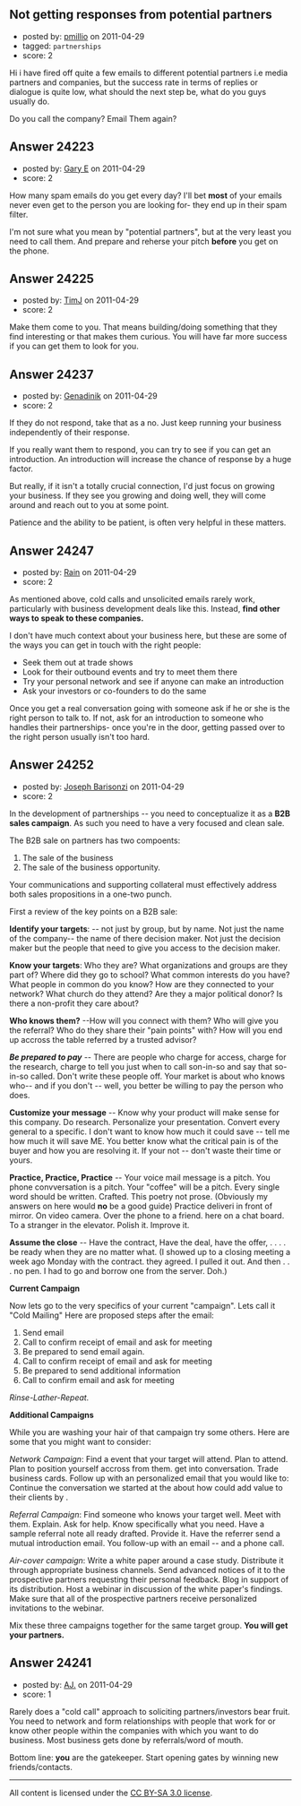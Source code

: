 ## Not getting responses from potential partners

- posted by: [pmillio](https://stackexchange.com/users/-1/9293-pmillio) on 2011-04-29
- tagged: `partnerships`
- score: 2

Hi i have fired off quite a few emails to different potential partners i.e media partners and companies, but the success rate in terms of replies or dialogue is quite low, what should the next step be, what do you guys usually do. 

Do you call the company?
Email Them again?



## Answer 24223

- posted by: [Gary E](https://stackexchange.com/users/-1/2587-gary-e) on 2011-04-29
- score: 2

How many spam emails do you get every day? I'll bet **most** of your emails never even get to the person you are looking for- they end up in their spam filter.

I'm not sure what you mean by "potential partners", but at the very least you need to call them. And prepare and reherse your pitch **before** you get on the phone.




## Answer 24225

- posted by: [TimJ](https://stackexchange.com/users/-1/1172-timj) on 2011-04-29
- score: 2

Make them come to you.  That means building/doing something that they find interesting or that makes them curious.  You will have far more success if you can get them to look for you.


## Answer 24237

- posted by: [Genadinik](https://stackexchange.com/users/-1/8929-genadinik) on 2011-04-29
- score: 2

If they do not respond, take that as a no.  Just keep running your business independently of their response.  

If you really want them to respond, you can try to see if you can get an introduction.  An introduction will increase the chance of response by a huge factor.

But really, if it isn't a totally crucial connection, I'd just focus on growing your business.  If they see you growing and doing well, they will come around and reach out to you at some point.

Patience and the ability to be patient, is often very helpful in these matters.


## Answer 24247

- posted by: [Rain](https://stackexchange.com/users/-1/9208-rain) on 2011-04-29
- score: 2

As mentioned above, cold calls and unsolicited emails rarely work, particularly with business development deals like this. Instead, **find other ways to speak to these companies.** 

I don't have much context about your business here, but these are some of the ways you can get in touch with the right people:

 - Seek them out at trade shows
 - Look for their outbound events and try to meet them there
 - Try your personal network and see if anyone can make an introduction
 - Ask your investors or co-founders to do the same

Once you get a real conversation going with someone ask if he or she is the right person to talk to. If not, ask for an introduction to someone who handles their partnerships- once you're in the door, getting passed over to the right person usually isn't too hard. 


## Answer 24252

- posted by: [Joseph Barisonzi](https://stackexchange.com/users/-1/8791-joseph-barisonzi) on 2011-04-29
- score: 2

In the development of partnerships -- you need to conceptualize it as a **B2B sales campaign**. As such you need to have a very focused and clean sale.

The B2B sale on partners has two compoents: 
 1. The sale of the business
 2. The sale of the business opportunity.

Your communications and supporting collateral must effectively address both sales propositions in a one-two punch. 


First a review of the key points on a B2B sale: 

**Identify your targets**: -- not just by group, but by name. Not just the name of the company-- the name of there decision maker. Not just the decision maker but the people that need to give you access to the decision maker. 

**Know your targets**: Who they are? What organizations and groups are they part of? Where did they go to school? What common interests do you have? What people in common do you know? How are they connected to your network? What church do they attend? Are they a major political donor? Is there a non-profit they care about? 

**Who knows them?** --How will you connect with them? Who will give you the referral? Who do they share their "pain points" with? How will you end up accross the table referred by a trusted advisor?

***Be prepared to pay*** -- There are people who charge for access, charge for the research, charge to tell you just when to call son-in-so and say that so-in-so called. Don't write these people off. Your market is about who knows who-- and if you don't -- well, you better be willing to pay the person who does.

**Customize your message** -- Know why your product will make sense for this company. Do research. Personalize your presentation. Convert every general to a specific. I don't want to know how much it could save -- tell me how much it will save ME. You better know what the critical pain is of the buyer and how you are resolving it. If your not -- don't waste their time or yours.

**Practice, Practice, Practice** -- Your voice mail message is a pitch. You phone convversation is a pitch. Your "coffee" will be a pitch.  Every single word should be written. Crafted. This poetry not prose. (Obviously my answers on here would **no** be a good guide) Practice deliveri in front of mirror. On video camera. Over the phone to a friend. here on a chat board. To a stranger in the elevator. Polish it. Improve it. 

**Assume the close** -- Have the contract, Have the deal, have the offer, . . . . be ready when they are no matter what. (I showed up to a closing meeting a week ago Monday with the contract. they agreed. I pulled it out. And then . . . no pen. I had to go and borrow one from the server. Doh.)


**Current Campaign**

Now lets go to the very specifics of your current "campaign". Lets call it "Cold Mailing" Here are proposed steps after the email:

1. Send email
2. Call to confirm receipt of email and ask for meeting
3. Be prepared to send email again.
4. Call to confirm receipt of email and ask for meeting
5. Be prepared to send additional information
6. Call to confirm email and ask for meeting

*Rinse-Lather-Repeat.*


**Additional Campaigns**

While you are washing your hair of that campaign try some others. Here are some that you might want to consider:

*Network Campaign*: Find a event that your target will attend. Plan to attend. Plan to position yourself accross from them. get into conversation. Trade business cards. Follow up with an personalized email that you would like to: Continue the conversation we started at the <World Best Business Conference> about how <their company> could add value to their clients by <carrying your product>.

*Referral Campaign*: Find someone who knows your target well. Meet with them. Explain. Ask for help. Know specifically what you need. Have a sample referral note all ready drafted. Provide it. Have the referrer send a mutual introduction email. You follow-up with an email -- and a phone call. 

*Air-cover campaign*: Write a white paper around a case study. Distribute it through appropriate business channels. Send advanced notices of it to the prospective partners requesting their personal feedback. Blog in support of its distribution. Host a webinar in discussion of the white paper's findings. Make sure that all of the prospective partners receive personalized invitations to the webinar. 

Mix these three campaigns together for the same target group. **You will get your partners.** 


## Answer 24241

- posted by: [AJ.](https://stackexchange.com/users/-1/10010-aj) on 2011-04-29
- score: 1

Rarely does a "cold call" approach to soliciting partners/investors bear fruit.  You need to network and form relationships with people that work for or know other people within the companies with which you want to do business.  Most business gets done by referrals/word of mouth.

Bottom line:  **you** are the gatekeeper.  Start opening gates by winning new friends/contacts.



---

All content is licensed under the [CC BY-SA 3.0 license](https://creativecommons.org/licenses/by-sa/3.0/).

